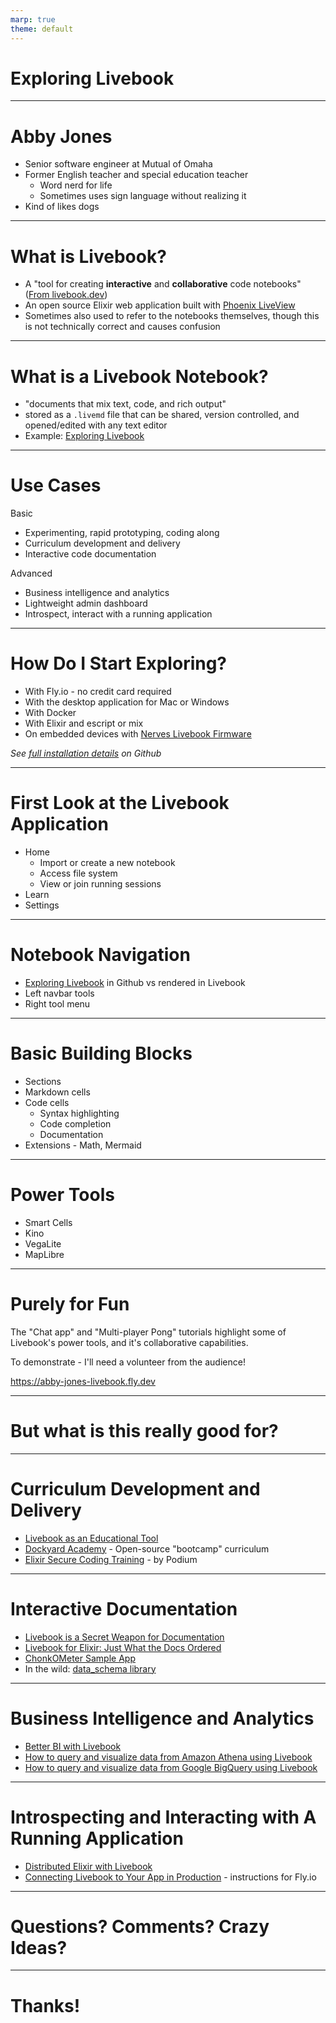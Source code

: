 ```yaml
---
marp: true
theme: default
---
```


# Exploring Livebook

---
# Abby Jones

* Senior software engineer at Mutual of Omaha
* Former English teacher and special education teacher
  * Word nerd for life
  * Sometimes uses sign language without realizing it
* Kind of likes dogs

---
# What is Livebook?

* A "tool for creating **interactive** and **collaborative** code notebooks" ([From livebook.dev](https://livebook.dev/#install))
* An open source Elixir web application built with [Phoenix LiveView](https://www.phoenixframework.org)
* Sometimes also used to refer to the notebooks themselves, though this is not technically correct and causes confusion

---
# What is a Livebook Notebook?

* "documents that mix text, code, and rich output"
* stored as a `.livemd` file that can be shared, version controlled, and opened/edited with any text editor
* Example: [Exploring Livebook](https://github.com/omaha-elixir-mixer/ExploringLivebook/blob/main/notebooks/exploring_livebook_volume_one.livemd)

---
# Use Cases

Basic
* Experimenting, rapid prototyping, coding along
* Curriculum development and delivery
* Interactive code documentation

Advanced
* Business intelligence and analytics
* Lightweight admin dashboard
* Introspect, interact with a running application

---
# How Do I Start Exploring?

* With Fly.io - no credit card required
* With the desktop application for Mac or Windows
* With Docker
* With Elixir and escript or mix
* On embedded devices with [Nerves Livebook Firmware](https://github.com/livebook-dev/nerves_livebook)

_See [full installation details](https://github.com/livebook-dev/livebook#installation) on Github_

---
# First Look at the Livebook Application

* Home
  * Import or create a new notebook
  * Access file system
  * View or join running sessions
* Learn
* Settings

---
# Notebook Navigation

* [Exploring Livebook](https://github.com/omaha-elixir-mixer/ExploringLivebook/blob/main/notebooks/exploring_livebook_volume_one.livemd) in Github vs rendered in Livebook
* Left navbar tools
* Right tool menu

---
# Basic Building Blocks

* Sections
* Markdown cells
* Code cells
  * Syntax highlighting
  * Code completion
  * Documentation
* Extensions - Math, Mermaid

---
# Power Tools

* Smart Cells
* Kino
* VegaLite
* MapLibre

---
# Purely for Fun

The "Chat app" and "Multi-player Pong" tutorials highlight some of Livebook's power tools, and it's collaborative capabilities.

To demonstrate - I'll need a volunteer from the audience!

https://abby-jones-livebook.fly.dev

---
# But what is this really good for?

---
# Curriculum Development and Delivery

* [Livebook as an Educational Tool](https://dashbit.co/blog/livebook-as-an-educational-tool)
* [Dockyard Academy](https://github.com/DockYard-Academy/beta_curriculum) - Open-source "bootcamp" curriculum
* [Elixir Secure Coding Training](https://github.com/podium/elixir-secure-coding) - by Podium

---
# Interactive Documentation

* [Livebook is a Secret Weapon for Documentation](https://fly.io/blog/livebook-for-app-documentation/)
* [Livebook for Elixir: Just What the Docs Ordered](https://blog.appsignal.com/2022/05/24/livebook-for-elixir-just-what-the-docs-ordered.html)
* [ChonkOMeter Sample App](https://github.com/Adzz/chonk_o_meter)
* In the wild: [data_schema library](https://github.com/Adzz/data_schema)

---
# Business Intelligence and Analytics

* [Better BI with Livebook](https://fly.io/blog/better-business-intelligence-in-elixir-with-livebook/)
* [How to query and visualize data from Amazon Athena using Livebook](https://news.livebook.dev/how-to-query-and-visualize-data-from-amazon-athena-using-livebook-4dfQ5y)
* [How to query and visualize data from Google BigQuery using Livebook](https://news.livebook.dev/how-to-query-and-visualize-data-from-google-bigquery-using-livebook-3o2leU)

--- 
# Introspecting and Interacting with A Running Application

* [Distributed Elixir with Livebook](https://launchscout.com/blog/distributed-elixir-with-livebook)
* [Connecting Livebook to Your App in Production](https://fly.io/docs/elixir/advanced-guides/connect-livebook-to-your-app/) - instructions for Fly.io

--- 
# Questions? Comments? Crazy Ideas?


---
# Thanks!







